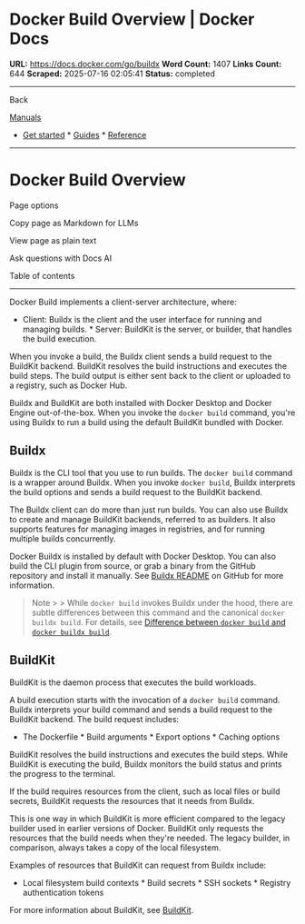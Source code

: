 # Docker Build Overview | Docker Docs

**URL:** https://docs.docker.com/go/buildx
**Word Count:** 1407
**Links Count:** 644
**Scraped:** 2025-07-16 02:05:41
**Status:** completed

---

Back

[Manuals](https://docs.docker.com/manuals/)

  * [Get started](https://docs.docker.com/get-started/)   * [Guides](https://docs.docker.com/guides/)   * [Reference](https://docs.docker.com/reference/)

* * *

# Docker Build Overview

Page options

Copy page as Markdown for LLMs

View page as plain text

Ask questions with Docs AI

Table of contents

* * *

Docker Build implements a client-server architecture, where:

  * Client: Buildx is the client and the user interface for running and managing builds.   * Server: BuildKit is the server, or builder, that handles the build execution.

When you invoke a build, the Buildx client sends a build request to the BuildKit backend. BuildKit resolves the build instructions and executes the build steps. The build output is either sent back to the client or uploaded to a registry, such as Docker Hub.

Buildx and BuildKit are both installed with Docker Desktop and Docker Engine out-of-the-box. When you invoke the `docker build` command, you're using Buildx to run a build using the default BuildKit bundled with Docker.

## Buildx

Buildx is the CLI tool that you use to run builds. The `docker build` command is a wrapper around Buildx. When you invoke `docker build`, Buildx interprets the build options and sends a build request to the BuildKit backend.

The Buildx client can do more than just run builds. You can also use Buildx to create and manage BuildKit backends, referred to as builders. It also supports features for managing images in registries, and for running multiple builds concurrently.

Docker Buildx is installed by default with Docker Desktop. You can also build the CLI plugin from source, or grab a binary from the GitHub repository and install it manually. See [Buildx README](https://github.com/docker/buildx#manual-download) on GitHub for more information.

> Note >  > While `docker build` invokes Buildx under the hood, there are subtle differences between this command and the canonical `docker buildx build`. For details, see [Difference between `docker build` and `docker buildx build`](https://docs.docker.com/build/builders/#difference-between-docker-build-and-docker-buildx-build).

## BuildKit

BuildKit is the daemon process that executes the build workloads.

A build execution starts with the invocation of a `docker build` command. Buildx interprets your build command and sends a build request to the BuildKit backend. The build request includes:

  * The Dockerfile   * Build arguments   * Export options   * Caching options

BuildKit resolves the build instructions and executes the build steps. While BuildKit is executing the build, Buildx monitors the build status and prints the progress to the terminal.

If the build requires resources from the client, such as local files or build secrets, BuildKit requests the resources that it needs from Buildx.

This is one way in which BuildKit is more efficient compared to the legacy builder used in earlier versions of Docker. BuildKit only requests the resources that the build needs when they're needed. The legacy builder, in comparison, always takes a copy of the local filesystem.

Examples of resources that BuildKit can request from Buildx include:

  * Local filesystem build contexts   * Build secrets   * SSH sockets   * Registry authentication tokens

For more information about BuildKit, see [BuildKit](https://docs.docker.com/build/buildkit/).